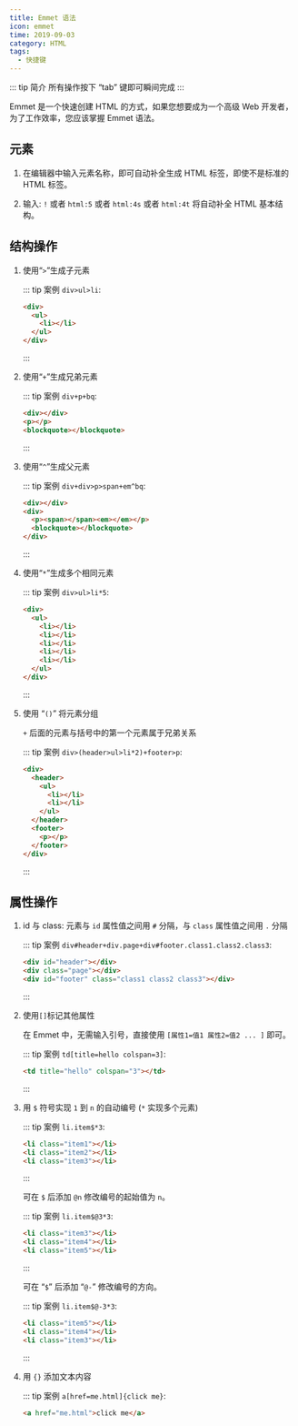 ```yaml
---
title: Emmet 语法
icon: emmet
time: 2019-09-03
category: HTML
tags:
  - 快捷键
---
```


::: tip 简介
所有操作按下 “tab” 键即可瞬间完成
:::

Emmet 是一个快速创建 HTML 的方式，如果您想要成为一个高级 Web 开发者，为了工作效率，您应该掌握 Emmet 语法。

<!-- more -->

## 元素

1. 在编辑器中输入元素名称，即可自动补全生成 HTML 标签，即使不是标准的 HTML 标签。

1. 输入: `!` 或者 `html:5` 或者 `html:4s` 或者 `html:4t` 将自动补全 HTML 基本结构。

## 结构操作

1. 使用“`>`”生成子元素

   ::: tip 案例
   `div>ul>li`:

   ```html
   <div>
     <ul>
       <li></li>
     </ul>
   </div>
   ```

   :::

1. 使用“`+`”生成兄弟元素

   ::: tip 案例
   `div+p+bq`:

   ```html
   <div></div>
   <p></p>
   <blockquote></blockquote>
   ```

   :::

1. 使用“`^`”生成父元素

   ::: tip 案例
   `div+div>p>span+em^bq`:

   ```html
   <div></div>
   <div>
     <p><span></span><em></em></p>
     <blockquote></blockquote>
   </div>
   ```

   :::

1. 使用“`*`”生成多个相同元素

   ::: tip 案例
   `div>ul>li*5`:

   ```html
   <div>
     <ul>
       <li></li>
       <li></li>
       <li></li>
       <li></li>
       <li></li>
     </ul>
   </div>
   ```

   :::

1. 使用 “`()`” 将元素分组

   `+` 后面的元素与括号中的第一个元素属于兄弟关系

   ::: tip 案例
   `div>(header>ul>li*2)+footer>p`:

   ```html
   <div>
     <header>
       <ul>
         <li></li>
         <li></li>
       </ul>
     </header>
     <footer>
       <p></p>
     </footer>
   </div>
   ```

   :::

## 属性操作

1. id 与 class: 元素与 `id` 属性值之间用 `#` 分隔，与 `class` 属性值之间用 `.` 分隔

   ::: tip 案例
   `div#header+div.page+div#footer.class1.class2.class3`:

   ```html
   <div id="header"></div>
   <div class="page"></div>
   <div id="footer" class="class1 class2 class3"></div>
   ```

   :::

1. 使用`[]`标记其他属性

   在 Emmet 中，无需输入引号，直接使用 `[属性1=值1 属性2=值2 ... ]` 即可。

   ::: tip 案例
   `td[title=hello colspan=3]`:

   ```html
   <td title="hello" colspan="3"></td>
   ```

   :::

1. 用 `$` 符号实现 `1` 到 `n` 的自动编号 (`*` 实现多个元素)

   ::: tip 案例
   `li.item$*3`:

   ```html
   <li class="item1"></li>
   <li class="item2"></li>
   <li class="item3"></li>
   ```

   :::

   可在 `$` 后添加 `@n` 修改编号的起始值为 `n`。

   ::: tip 案例
   `li.item$@3*3`:

   ```html
   <li class="item3"></li>
   <li class="item4"></li>
   <li class="item5"></li>
   ```

   :::

   可在 “`$`” 后添加 “`@-`” 修改编号的方向。

   ::: tip 案例
   `li.item$@-3*3`:

   ```html
   <li class="item5"></li>
   <li class="item4"></li>
   <li class="item3"></li>
   ```

   :::

1. 用 `{}` 添加文本内容

   ::: tip 案例
   `a[href=me.html]{click me}`:

   ```html
   <a href="me.html">click me</a>
   ```

